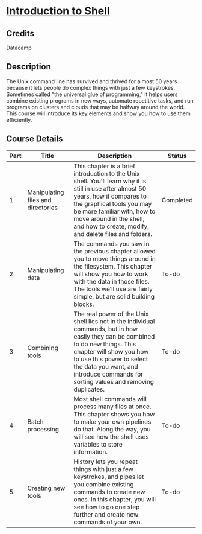 # [Introduction to Shell](https://app.datacamp.com/learn/courses/introduction-to-shell)

## Credits

Datacamp

## Description

The Unix command line has survived and thrived for almost 50 years because it lets people do complex things with just a few keystrokes. Sometimes called "the universal glue of programming," it helps users combine existing programs in new ways, automate repetitive tasks, and run programs on clusters and clouds that may be halfway around the world. This course will introduce its key elements and show you how to use them efficiently.


## Course Details

| Part | Title | Description | Status |
|------|-------|-------------|--------|
| 1 | Manipulating files and directories | This chapter is a brief introduction to the Unix shell. You'll learn why it is still in use after almost 50 years, how it compares to the graphical tools you may be more familiar with, how to move around in the shell, and how to create, modify, and delete files and folders. | Completed |
| 2 | Manipulating data | The commands you saw in the previous chapter allowed you to move things around in the filesystem. This chapter will show you how to work with the data in those files. The tools we’ll use are fairly simple, but are solid building blocks. | To-do |
| 3 | Combining tools | The real power of the Unix shell lies not in the individual commands, but in how easily they can be combined to do new things. This chapter will show you how to use this power to select the data you want, and introduce commands for sorting values and removing duplicates. | To-do |
| 4 | Batch processing | Most shell commands will process many files at once. This chapter shows you how to make your own pipelines do that. Along the way, you will see how the shell uses variables to store information. | To-do |
| 5 | Creating new tools | History lets you repeat things with just a few keystrokes, and pipes let you combine existing commands to create new ones. In this chapter, you will see how to go one step further and create new commands of your own. | To-do |